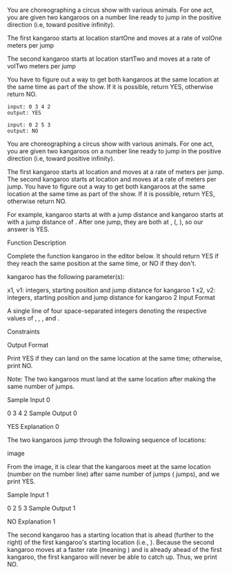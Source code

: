You are choreographing a circus show with various animals. For one act, you are given two kangaroos on a number line ready to jump in the positive direction (i.e, toward positive infinity).

The first kangaroo starts at location startOne and moves at a rate of volOne meters per jump

The second kangaroo starts at location startTwo and moves at a rate of volTwo meters per jump

You have to figure out a way to get both kangaroos at the same location at the same time as part of the show. If it is possible, return YES, otherwise return NO.


```
input: 0 3 4 2
output: YES

input: 0 2 5 3
output: NO

```

You are choreographing a circus show with various animals. For one act, you are given two kangaroos on a number line ready to jump in the positive direction (i.e, toward positive infinity).

The first kangaroo starts at location  and moves at a rate of  meters per jump.
The second kangaroo starts at location  and moves at a rate of  meters per jump.
You have to figure out a way to get both kangaroos at the same location at the same time as part of the show. If it is possible, return YES, otherwise return NO.

For example, kangaroo  starts at  with a jump distance  and kangaroo  starts at  with a jump distance of . After one jump, they are both at , (, ), so our answer is YES.

Function Description

Complete the function kangaroo in the editor below. It should return YES if they reach the same position at the same time, or NO if they don't.

kangaroo has the following parameter(s):

x1, v1: integers, starting position and jump distance for kangaroo 1
x2, v2: integers, starting position and jump distance for kangaroo 2
Input Format

A single line of four space-separated integers denoting the respective values of , , , and .

Constraints

Output Format

Print YES if they can land on the same location at the same time; otherwise, print NO.

Note: The two kangaroos must land at the same location after making the same number of jumps.

Sample Input 0

0 3 4 2
Sample Output 0

YES
Explanation 0

The two kangaroos jump through the following sequence of locations:

image

From the image, it is clear that the kangaroos meet at the same location (number  on the number line) after same number of jumps ( jumps), and we print YES.

Sample Input 1

0 2 5 3
Sample Output 1

NO
Explanation 1

The second kangaroo has a starting location that is ahead (further to the right) of the first kangaroo's starting location (i.e., ). Because the second kangaroo moves at a faster rate (meaning ) and is already ahead of the first kangaroo, the first kangaroo will never be able to catch up. Thus, we print NO.